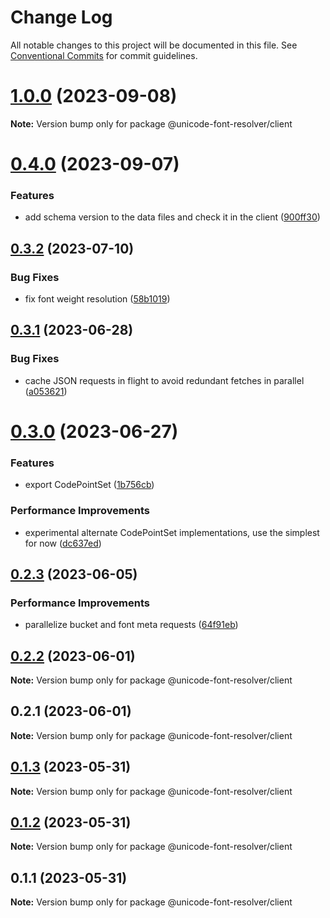 # Change Log

All notable changes to this project will be documented in this file.
See [Conventional Commits](https://conventionalcommits.org) for commit guidelines.

# [1.0.0](https://github.com/lojjic/unicode-font-resolver/compare/v0.4.0...v1.0.0) (2023-09-08)

**Note:** Version bump only for package @unicode-font-resolver/client

# [0.4.0](https://github.com/lojjic/unicode-font-resolver/compare/v0.3.2...v0.4.0) (2023-09-07)

### Features

- add schema version to the data files and check it in the client ([900ff30](https://github.com/lojjic/unicode-font-resolver/commit/900ff305ade1ab765108dc5a5d347226c63970d8))

## [0.3.2](https://github.com/lojjic/unicode-font-resolver/compare/v0.3.1...v0.3.2) (2023-07-10)

### Bug Fixes

- fix font weight resolution ([58b1019](https://github.com/lojjic/unicode-font-resolver/commit/58b10193382d308ac54f680b035ee0a600f7b1af))

## [0.3.1](https://github.com/lojjic/unicode-font-resolver/compare/v0.3.0...v0.3.1) (2023-06-28)

### Bug Fixes

- cache JSON requests in flight to avoid redundant fetches in parallel ([a053621](https://github.com/lojjic/unicode-font-resolver/commit/a053621278a649e50cc8b3d929976406464c14b7))

# [0.3.0](https://github.com/lojjic/unicode-font-resolver/compare/v0.2.3...v0.3.0) (2023-06-27)

### Features

- export CodePointSet ([1b756cb](https://github.com/lojjic/unicode-font-resolver/commit/1b756cbf5b5e1043c3cd7b5e96ec3e7f77dbc136))

### Performance Improvements

- experimental alternate CodePointSet implementations, use the simplest for now ([dc637ed](https://github.com/lojjic/unicode-font-resolver/commit/dc637ed66f6c2811e2a73d8cbb7c0a3aa1a16084))

## [0.2.3](https://github.com/lojjic/unicode-font-resolver/compare/v0.2.2...v0.2.3) (2023-06-05)

### Performance Improvements

- parallelize bucket and font meta requests ([64f91eb](https://github.com/lojjic/unicode-font-resolver/commit/64f91ebdb3b8cc16f2b6ef4e90139ecb3459056c))

## [0.2.2](https://github.com/lojjic/unicode-font-resolver/compare/v0.2.1...v0.2.2) (2023-06-01)

**Note:** Version bump only for package @unicode-font-resolver/client

## 0.2.1 (2023-06-01)

**Note:** Version bump only for package @unicode-font-resolver/client

## [0.1.3](https://github.com/lojjic/unicode-font-resolver/compare/@unicode-font-resolver/client@0.1.2...@unicode-font-resolver/client@0.1.3) (2023-05-31)

**Note:** Version bump only for package @unicode-font-resolver/client

## [0.1.2](https://github.com/lojjic/unicode-font-resolver/compare/@unicode-font-resolver/client@0.1.1...@unicode-font-resolver/client@0.1.2) (2023-05-31)

**Note:** Version bump only for package @unicode-font-resolver/client

## 0.1.1 (2023-05-31)

**Note:** Version bump only for package @unicode-font-resolver/client
